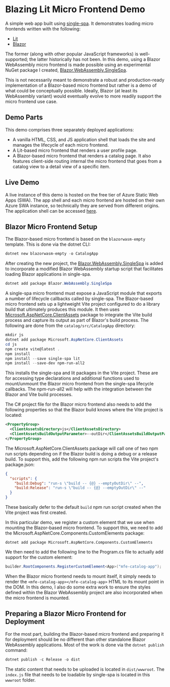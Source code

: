 # Blazing Lit Micro Frontend Demo

A simple web app built using [single-spa](https://single-spa.js.org/). It demonstrates loading micro
frontends written with the following:

* [Lit](https://lit.dev/)
* [Blazor](https://dotnet.microsoft.com/en-us/apps/aspnet/web-apps/blazor)

The former (along with other popular JavaScript frameworks) is well-supported; the latter
historically has not been. In this demo, using a Blazor WebAssembly micro frontend is made possible
using an experimental NuGet package I created,
[Blazor.WebAssembly.SingleSpa](https://www.nuget.org/packages/Blazor.WebAssembly.SingleSpa).

This is not necessarily meant to demonstrate a robust and production-ready implementation of a
Blazor-based micro frontend but rather is a demo of what could be conceptually possible. Ideally,
Blazor (at least its WebAssembly variant) would eventually evolve to more readily support the micro
frontend use case.

## Demo Parts

This demo comprises three separately deployed applications:

* A vanilla HTML, CSS, and JS application shell that loads the site and manages the lifecycle of
  each micro frontend.
* A Lit-based micro frontend that renders a user profile page.
* A Blazor-based micro frontend that renders a catalog page. It also features client-side routing
  internal the micro frontend that goes from a catalog view to a detail view of a specific item.

## Live Demo

A live instance of this demo is hosted on the free tier of Azure Static Web Apps (SWA). The app
shell and each micro frontend are hosted on their own Azure SWA instance, so technically they are
served from different origins. The application shell can be accessed
[here](https://gentle-river-0e21e6610.3.azurestaticapps.net/).

## Blazor Micro Frontend Setup

The Blazor-based micro frontend is based on the `blazorwasm-empty` template. This is done via the
dotnet CLI:

```powershell
dotnet new blazorwasm-empty -o CatalogApp
```

After creating the new project, the [Blazor.WebAssembly.SingleSpa](https://www.nuget.org/packages/Blazor.WebAssembly.SingleSpa)
is added to incorporate a modified Blazor WebAssembly startup script that facilitates loading Blazor
applications in single-spa.

```powershell
dotnet add package Blazor.WebAssembly.SingleSpa
```

A single-spa micro frontend must expose a JavaScript module that exports a number of lifecycle
callbacks called by single-spa. The Blazor-based micro frontend sets up a lightweight Vite project
configured to do a library build that ultimately produces this module. It then uses
[Microsoft.AspNetCore.ClientAssets](https://www.nuget.org/packages/Microsoft.AspNetCore.ClientAssets/0.1.0-alpha.21528.2)
package to integrate the Vite build process and capture its output as part of Blazor's build
process. The following are done from the `catalog/src/CatalogApp` directory:

```powershell
mkdir js
dotnet add package Microsoft.AspNetCore.ClientAssets
cd js
npm create vite@latest .
npm install
npm install --save single-spa lit
npm install --save-dev npm-run-all2
```

This installs the single-spa and lit packages in the Vite project. These are for accessing type
declarations and additional functions used to mount/unmount the Blazor micro frontend from the
single-spa lifecycle callbacks. The npm-run-all2 will help with the integration between the Blazor
and Vite build processes.

The C# project file for the Blazor micro frontend also needs to add the following properties so that
the Blazor build knows where the Vite project is located:

```xml
<PropertyGroup>
  <ClientAssetsDirectory>js</ClientAssetsDirectory>
  <ClientAssetsBuildOutputParameter>--outDir</ClientAssetsBuildOutputParameter>
</PropertyGroup>
```

The Microsoft.AspNetCore.ClientAssets package will call one of two npm run scripts depending on if
the Blazor build is doing a debug or a release build. To support this, add the following npm run
scripts the Vite project's package.json:

```json
{
  "scripts": {
    "build:Debug": "run-s \"build -- {@} --emptyOutDir\" --",
    "build:Release": "run-s \"build -- {@} --emptyOutDir\" --"
  }
}
```

These basically defer to the default `build` npm run script created when the Vite project was first
created.

In this particular demo, we register a custom element that we use when mounting the Blazor-based
micro frontend. To support this, we need to add the Microsoft.AspNetCore.Components.CustomElements
package:

```
dotnet add package Microsoft.AspNetCore.Components.CustomElements
```

We then need to add the following line to the Program.cs file to actually add support for the custom
element:

```csharp
builder.RootComponents.RegisterCustomElement<App>("mfe-catalog-app");
```

When the Blazor micro frontend needs to mount itself, it simply needs to render the
`<mfe-catalog-app></mfe-catalog-app>` HTML to its mount point in the DOM. In this demo, I also do
some extra work to ensure the styles defined within the Blazor WebAssembly project are also
incorporated when the micro frontend is mounted.

## Preparing a Blazor Micro Frontend for Deployment

For the most part, building the Blazor-based micro frontend and preparing it for deployment should
be no different than other standalone Blazor WebAssembly applications. Most of the work is done via
the `dotnet publish` command:

```powershell
dotnet publish -c Release -o dist
```

The static content that needs to be uploaded is located in `dist/wwwroot`. The `index.js` file that
needs to be loadable by single-spa is located in this `wwwroot` folder.
